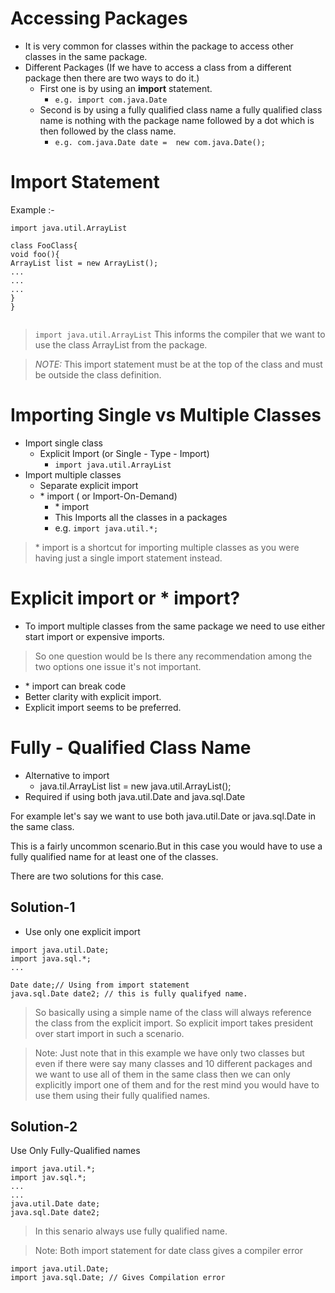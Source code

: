 # Accessing Packages 
- It is very common for classes within the package to access other classes in the same package. 
- Different Packages (If we have to access a class from a different package then there are two ways to do it.)
  - First one is by using an **import** statement.
    - ``` e.g. import com.java.Date ```
  - Second is by using a fully qualified class name a fully qualified class name is nothing with the package name followed by a dot which is then followed by the class name.
    - ``` e.g. com.java.Date date =  new com.java.Date(); ```
# Import Statement

Example :-
```
import java.util.ArrayList

class FooClass{
void foo(){
ArrayList list = new ArrayList();
...
...
...
}
}


```
   
> `import java.util.ArrayList` This informs the compiler that we want to use the class ArrayList from the package.

>*NOTE:* This import statement must be at the top of the class and must be  outside the class definition.

# Importing Single vs Multiple Classes

- Import single class
  - Explicit Import (or Single - Type - Import)
    - `import java.util.ArrayList `
- Import multiple classes
  - Separate explicit import
  - \* import ( or Import-On-Demand) 
    - \* import
     - This Imports all the classes in a packages 
     - e.g. `import java.util.*;`
> \* import is a shortcut for importing multiple classes as you were having just a single import statement instead.

# Explicit import or \* import?
- To import multiple classes from the same package we need to use either start import or expensive imports.

> So one question would be Is there any recommendation among the two options one issue it's not important.
- \* import can break code
- Better clarity with explicit import.
- Explicit import seems to be preferred.

# Fully - Qualified Class Name

-  Alternative to import 
      - java.til.ArrayList list =  new java.util.ArrayList();
- Required if using both java.util.Date and java.sql.Date

For example let's say we want to use both java.util.Date or java.sql.Date in the same class.

This is a fairly uncommon scenario.But in this case you would have to use a fully qualified name for at least one of the classes.

There are two solutions for this case.

## Solution-1
- Use only one explicit import
```
import java.util.Date;
import java.sql.*;
...

Date date;// Using from import statement
java.sql.Date date2; // this is fully qualifyed name. 

```
> So basically using a simple name of the class will always reference the class from the explicit import. So explicit import takes president over start import in such a scenario.

> Note: Just note that in this example we have only two classes but even if there were say many classes and 10 different packages and we want to use all of them in the same class then we can only explicitly import one of them and for the rest mind you would  have to use them using their fully qualified names.


## Solution-2
Use Only Fully-Qualified names

```
import java.util.*;
import jav.sql.*;
...
...
java.util.Date date;
java.sql.Date date2;
```
 > In this senario always use fully qualified name. 
 
 > Note: Both import statement for date class gives a compiler error
 ```
 import java.util.Date;
 import java.sql.Date; // Gives Compilation error
 ```
 
